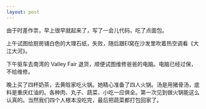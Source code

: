 ```yaml
---
layout: post
---
```


由于时差作祟，早上很早就起来了，写了一会儿代码，吃了点面包。

上午试图给厨房铺白色的大理石纸，失败，随后跟El窝在沙发里吹着热空调看《大江大河》。

下午驱车去南湾的 Valley Fair 退货，顺便试图维修爸爸的电脑。电脑已经过保，不给维修。

晚上买了四杯奶茶，去黄晗家吃火锅。她精心准备了四人火锅。汤是用猪骨汤，底料是重庆红油的。各种肉、丸子、蔬菜、小吃一应俱全。第一次见到做火锅能这么认真的。当然我们四个人根本没吃完，最后把蔬菜都打包回家了。
